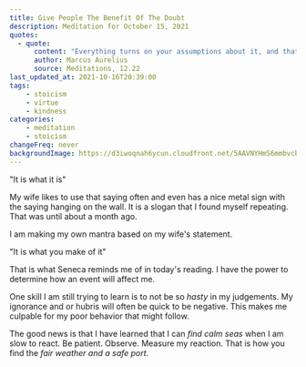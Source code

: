 ```yaml
---
title: Give People The Benefit Of The Doubt
description: Meditation for October 15, 2021
quotes: 
  - quote:
      content: "Everything turns on your assumptions about it, and that’s on you. You can pluck out the hasty judgment at will, and like steering a ship around the point, you will find calm seas, fair weather and a safe port."
      author: Marcus Aurelius
      source: Meditations, 12.22
last_updated_at: 2021-10-16T20:39:00
tags:
    - stoicism
    - virtue
    - kindness
categories:
    - meditation
    - stoicism
changeFreq: never
backgroundImage: https://d3iwoqnah6ycun.cloudfront.net/5AAVNYHmS6mmbvcboPKFfg.jpg
---
```


"It is what it is"

My wife likes to use that saying often and even has a nice metal sign with the saying hanging on the wall. It is a 
slogan  that I found myself repeating. That was until about a month ago.

I am making my own mantra based on my wife's statement.

"It is what you make of it"

That is what Seneca reminds me of in today's reading. I have the power to determine how an event will affect me.

One skill I am still trying to learn is to not be so *hasty* in my judgements. My ignorance and or hubris will often be 
quick to be negative. This makes me culpable for my poor behavior that might follow.

The good news is that I have learned that I can *find calm seas* when I am slow to react. Be patient. Observe. Measure 
my reaction. That is how you find the *fair weather and a safe port*.
